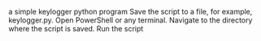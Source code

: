 a simple keylogger python program
Save the script to a file, for example, keylogger.py.
Open PowerShell or any terminal.
Navigate to the directory where the script is saved. 
Run the script

